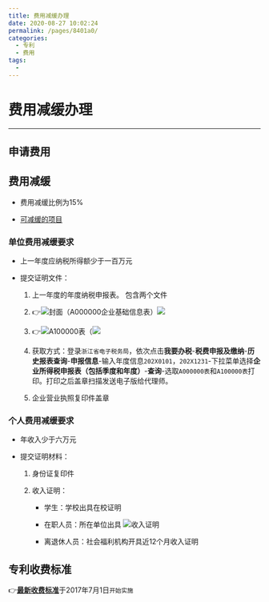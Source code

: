 ```yaml
---
title: 费用减缓办理
date: 2020-08-27 10:02:24
permalink: /pages/8401a0/
categories: 
  - 专利
  - 费用
tags: 
  - 
---
```

# 费用减缓办理

***


## 申请费用

## 费用减缓

- 费用减缓比例为15% 

- [可减缓的项目](:/pages/637359/)

### 单位费用减缓要求

- 上一年度应纳税所得额少于一百万元

- 提交证明文件：

    1. 上一年度的年度纳税申报表。
      包含两个文件
     1. 👉![封面（A000000企业基础信息表）](https://i.loli.net/2019/12/11/5xeGBntR9ZuypFf.jpg)![](https://tcs-ga.teambition.net/storage/111r434ece485f52bc2d165bb460a6ff2a19?Signature=eyJhbGciOiJIUzI1NiIsInR5cCI6IkpXVCJ9.eyJBcHBJRCI6IjU5Mzc3MGZmODM5NjMyMDAyZTAzNThmMSIsIl9hcHBJZCI6IjU5Mzc3MGZmODM5NjMyMDAyZTAzNThmMSIsIl9vcmdhbml6YXRpb25JZCI6IiIsImV4cCI6MTU5NzE5Njg1NiwiaWF0IjoxNTk2NTkyMDU2LCJyZXNvdXJjZSI6Ii9zdG9yYWdlLzExMXI0MzRlY2U0ODVmNTJiYzJkMTY1YmI0NjBhNmZmMmExOSJ9.93OLBGBxs1gVB0vtdNIDybavjkkE9gfoQp0v2fxiUPs&download=%E8%B4%B9%E5%87%8F%E6%96%87%E4%BB%B6%E5%B0%81%E9%9D%A2.jpg "")
     2. 👉![A100000表（](https://i.loli.net/2019/12/11/GUxKZbfLCW3rYmV.jpg)![](https://tcs-ga.teambition.net/storage/111r2c862c810a2f48730b2b5908db7dec4b?Signature=eyJhbGciOiJIUzI1NiIsInR5cCI6IkpXVCJ9.eyJBcHBJRCI6IjU5Mzc3MGZmODM5NjMyMDAyZTAzNThmMSIsIl9hcHBJZCI6IjU5Mzc3MGZmODM5NjMyMDAyZTAzNThmMSIsIl9vcmdhbml6YXRpb25JZCI6IiIsImV4cCI6MTU5NzE5Njg1NiwiaWF0IjoxNTk2NTkyMDU2LCJyZXNvdXJjZSI6Ii9zdG9yYWdlLzExMXIyYzg2MmM4MTBhMmY0ODczMGIyYjU5MDhkYjdkZWM0YiJ9.el3aKnjHQxhCc-dt7X3FrwBNz0lhsw7Te_t0GD4OVqE&download=GUxKZbfLCW3rYmV.jpg "")
     3. 获取方式：登录`浙江省电子税务局`，依次点击**我要办税**-**税费申报及缴纳**-**历史报表查询**-**申报信息**-输入年度信息`202X0101`，`202X1231`-下拉菜单选择**企业所得税申报表（包括季度和年度）**-**查询**-选取`A000000表`和`A100000表`打印。打印之后盖章扫描发送电子版给代理师。

    2. 企业营业执照复印件盖章

### 个人费用减缓要求

- 年收入少于六万元

- 提交证明材料：

    1. 身份证复印件

    1. 收入证明：

        - 学生：学校出具在校证明

        - 在职人员：所在单位出具 
          ![__收入证明__](https://i.loli.net/2019/12/11/IOkPflGEvKTMCht.jpg)

        - 离退休人员：社会福利机构开具近12个月收入证明

## 专利收费标准 

👉[__最新收费标准__](http://www.cnipa.gov.cn/zscqgz/sfgs.pdf)于2017年7月1日`开始实施`






